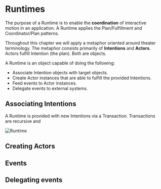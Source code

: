 # Runtimes

The purpose of a Runtime is to enable the **coordination** of interactive motion in an application. A Runtime applies the Plan/Fulfillment and Coordinator/Plan patterns.

Throughout this chapter we will apply a metaphor oriented around theater terminology. The metaphor consists primarily of **Intentions** and **Actors**. Actors fulfill Intention (the plan). Both are objects.

A Runtime is an object capable of doing the following:

- Associate Intention objects with target objects.
- Create Actor instances that are able to fulfill the provided Intentions.
- Feed events to Actor instances.
- Delegate events to external systems.

## Associating Intentions

A Runtime is provided with new Intentions via a Transaction. Transactions are recursive and 


![Runtime](../_assets/RuntimeDiagram.png)  

## Creating Actors

## Events

## Delegating events

